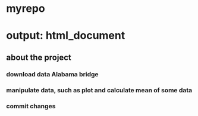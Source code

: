 # myrepo
# output: html_document
## about the project 
### download data Alabama bridge
### manipulate data, such as plot and calculate mean of some data
### commit changes
